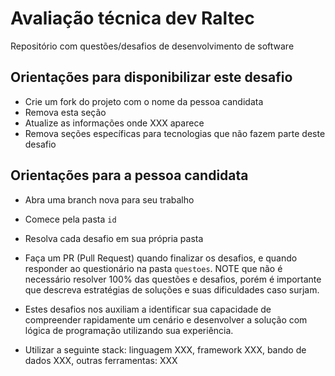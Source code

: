 # Avaliação técnica dev Raltec

Repositório com questões/desafios de desenvolvimento de software

## Orientações para disponibilizar este desafio

- Crie um fork do projeto com o nome da pessoa candidata
- Remova esta seção
- Atualize as informações onde XXX aparece
- Remova seções específicas para tecnologias que não fazem parte deste desafio

## Orientações para a pessoa candidata

* Abra uma branch nova para seu trabalho
* Comece pela pasta `id`
* Resolva cada desafio em sua própria pasta
* Faça um PR (Pull Request) quando finalizar os desafios, e quando responder ao questionário na pasta `questoes`. NOTE que não é necessário resolver 100% das questões e desafios, porém é importante que descreva estratégias de soluções e suas dificuldades caso surjam. 

* Estes desafios nos auxiliam a identificar sua capacidade de compreender rapidamente um cenário e desenvolver a solução com lógica de programação utilizando sua experiência.  

* Utilizar a seguinte stack: linguagem XXX, framework XXX, bando de dados XXX, outras ferramentas: XXX

